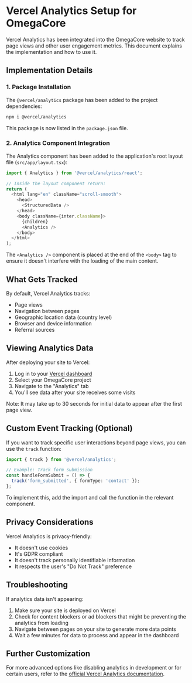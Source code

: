 # Vercel Analytics Setup for OmegaCore

Vercel Analytics has been integrated into the OmegaCore website to track page views and other user engagement metrics. This document explains the implementation and how to use it.

## Implementation Details

### 1. Package Installation

The `@vercel/analytics` package has been added to the project dependencies:

```bash
npm i @vercel/analytics
```

This package is now listed in the `package.json` file.

### 2. Analytics Component Integration

The Analytics component has been added to the application's root layout file (`src/app/layout.tsx`):

```typescript
import { Analytics } from '@vercel/analytics/react';

// Inside the layout component return:
return (
  <html lang="en" className="scroll-smooth">
    <head>
      <StructuredData />
    </head>
    <body className={inter.className}>
      {children}
      <Analytics />
    </body>
  </html>
);
```

The `<Analytics />` component is placed at the end of the `<body>` tag to ensure it doesn't interfere with the loading of the main content.

## What Gets Tracked

By default, Vercel Analytics tracks:

- Page views
- Navigation between pages
- Geographic location data (country level)
- Browser and device information
- Referral sources

## Viewing Analytics Data

After deploying your site to Vercel:

1. Log in to your [Vercel dashboard](https://vercel.com/dashboard)
2. Select your OmegaCore project
3. Navigate to the "Analytics" tab
4. You'll see data after your site receives some visits

Note: It may take up to 30 seconds for initial data to appear after the first page view.

## Custom Event Tracking (Optional)

If you want to track specific user interactions beyond page views, you can use the `track` function:

```typescript
import { track } from '@vercel/analytics';

// Example: Track form submission
const handleFormSubmit = () => {
  track('form_submitted', { formType: 'contact' });
};
```

To implement this, add the import and call the function in the relevant component.

## Privacy Considerations

Vercel Analytics is privacy-friendly:

- It doesn't use cookies
- It's GDPR compliant
- It doesn't track personally identifiable information
- It respects the user's "Do Not Track" preference

## Troubleshooting

If analytics data isn't appearing:

1. Make sure your site is deployed on Vercel
2. Check for content blockers or ad blockers that might be preventing the analytics from loading
3. Navigate between pages on your site to generate more data points
4. Wait a few minutes for data to process and appear in the dashboard

## Further Customization

For more advanced options like disabling analytics in development or for certain users, refer to the [official Vercel Analytics documentation](https://vercel.com/docs/analytics).